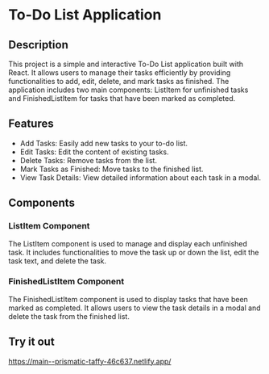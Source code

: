# To-Do List Application

## Description

This project is a simple and interactive To-Do List application built with React. It allows users to manage their tasks efficiently by providing functionalities to add, edit, delete, and mark tasks as finished. The application includes two main components: ListItem for unfinished tasks and FinishedListItem for tasks that have been marked as completed.

## Features

- Add Tasks: Easily add new tasks to your to-do list.
- Edit Tasks: Edit the content of existing tasks.
- Delete Tasks: Remove tasks from the list.
- Mark Tasks as Finished: Move tasks to the finished list.
- View Task Details: View detailed information about each task in a modal.

## Components

### ListItem Component

The ListItem component is used to manage and display each unfinished task. It includes functionalities to move the task up or down the list, edit the task text, and delete the task.

### FinishedListItem Component

The FinishedListItem component is used to display tasks that have been marked as completed. It allows users to view the task details in a modal and delete the task from the finished list.

## Try it out
https://main--prismatic-taffy-46c637.netlify.app/

